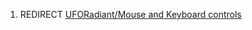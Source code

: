 1.  REDIRECT [UFORadiant/Mouse and Keyboard
    controls](UFORadiant/Mouse_and_Keyboard_controls "wikilink")